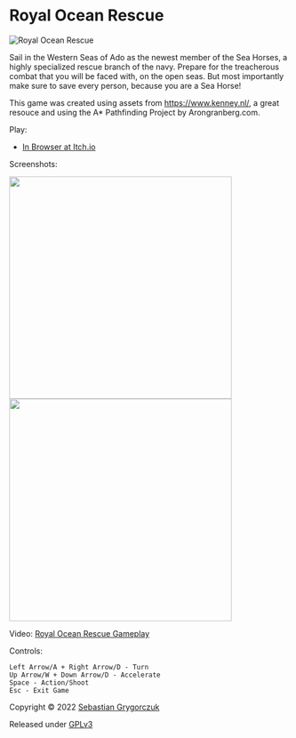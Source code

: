 # Royal Ocean Rescue

![Royal Ocean Rescue](https://img.itch.zone/aW1nLzc5OTg2NTEuZ2lm/original/NUzxwr.gif)

Sail in the Western Seas of Ado as the newest member of the Sea Horses, a highly specialized rescue branch of the navy. Prepare for the treacherous combat that you will be faced with, on the open seas. But most importantly make sure to save every person, because you are a  Sea Horse! 

This game was created using assets from https://www.kenney.nl/, a great resouce and using the A* Pathfinding Project by Arongranberg.com.

Play:

- [In Browser at Itch.io](https://orczuk.itch.io/royal-ocean-rescue)

Screenshots:

<img src="https://img.itch.zone/aW1nLzgxODU3ODQuZ2lm/original/SFJCPB.gif" width="400">
<img src="https://img.itch.zone/aW1nLzgxODU3NzEuZ2lm/original/AzqamQ.gif" width="400">

Video:
[Royal Ocean Rescue Gameplay](https://www.youtube.com/watch?v=5HYCzME7aTI&t=1s)

Controls:
```
Left Arrow/A + Right Arrow/D - Turn
Up Arrow/W + Down Arrow/D - Accelerate 
Space - Action/Shoot 
Esc - Exit Game 
```

Copyright © 2022 [Sebastian Grygorczuk](https://orczuk.github.io/)

Released under [GPLv3](gpl-3.0.txt)
